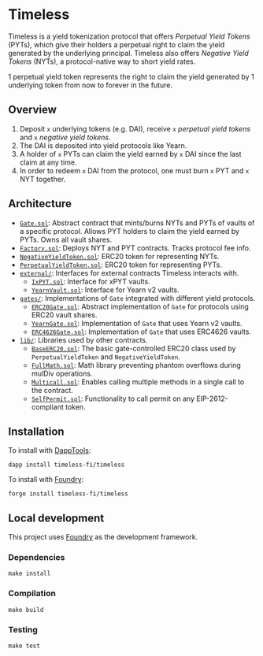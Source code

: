 # Timeless

Timeless is a yield tokenization protocol that offers _Perpetual Yield Tokens_ (PYTs), which give their holders a perpetual right to claim the yield generated by the underlying principal. Timeless also offers _Negative Yield Tokens_ (NYTs), a protocol-native way to short yield rates.

1 perpetual yield token represents the right to claim the yield generated by 1 underlying token from now to forever in the future.

## Overview

1. Deposit `x` underlying tokens (e.g. DAI), receive `x` _perpetual yield tokens_ and `x` _negative yield tokens_.
2. The DAI is deposited into yield protocols like Yearn.
3. A holder of `x` PYTs can claim the yield earned by `x` DAI since the last claim at any time.
4. In order to redeem `x` DAI from the protocol, one must burn `x` PYT and `x` NYT together.

## Architecture

-   [`Gate.sol`](src/Gate.sol): Abstract contract that mints/burns NYTs and PYTs of vaults of a specific protocol. Allows PYT holders to claim the yield earned by PYTs. Owns all vault shares.
-   [`Factory.sol`](src/Factory.sol): Deploys NYT and PYT contracts. Tracks protocol fee info.
-   [`NegativeYieldToken.sol`](src/NegativeYieldToken.sol): ERC20 token for representing NYTs.
-   [`PerpetualYieldToken.sol`](src/PerpetualYieldToken.sol): ERC20 token for representing PYTs.
-   [`external/`](src/external/): Interfaces for external contracts Timeless interacts with.
    -   [`IxPYT.sol`](src/external/IxPYT.sol): Interface for xPYT vaults.
    -   [`YearnVault.sol`](src/external/YearnVault.sol): Interface for Yearn v2 vaults.
-   [`gates/`](src/gates/): Implementations of `Gate` integrated with different yield protocols.
    -   [`ERC20Gate.sol`](src/gates/ERC20Gate.sol): Abstract implementation of `Gate` for protocols using ERC20 vault shares.
    -   [`YearnGate.sol`](src/gates/YearnGate.sol): Implementation of `Gate` that uses Yearn v2 vaults.
    -   [`ERC4626Gate.sol`](src/gates/ERC4626Gate.sol): Implementation of `Gate` that uses ERC4626 vaults.
-   [`lib/`](src/lib/): Libraries used by other contracts.
    -   [`BaseERC20.sol`](src/lib/BaseERC20.sol): The basic gate-controlled ERC20 class used by `PerpetualYieldToken` and `NegativeYieldToken`.
    -   [`FullMath.sol`](src/lib/FullMath.sol): Math library preventing phantom overflows during mulDiv operations.
    -   [`Multicall.sol`](src/lib/Multicall.sol): Enables calling multiple methods in a single call to the contract.
    -   [`SelfPermit.sol`](src/lib/SelfPermit.sol): Functionality to call permit on any EIP-2612-compliant token.

## Installation

To install with [DappTools](https://github.com/dapphub/dapptools):

```
dapp install timeless-fi/timeless
```

To install with [Foundry](https://github.com/gakonst/foundry):

```
forge install timeless-fi/timeless
```

## Local development

This project uses [Foundry](https://github.com/gakonst/foundry) as the development framework.

### Dependencies

```
make install
```

### Compilation

```
make build
```

### Testing

```
make test
```
